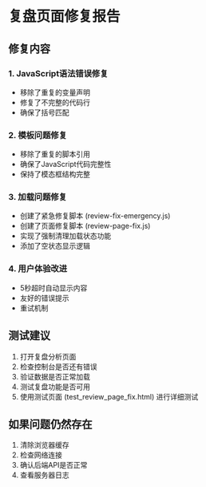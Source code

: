 
# 复盘页面修复报告

## 修复内容

### 1. JavaScript语法错误修复
- 移除了重复的变量声明
- 修复了不完整的代码行
- 确保了括号匹配

### 2. 模板问题修复
- 移除了重复的脚本引用
- 确保了JavaScript代码完整性
- 保持了模态框结构完整

### 3. 加载问题修复
- 创建了紧急修复脚本 (review-fix-emergency.js)
- 创建了页面修复脚本 (review-page-fix.js)
- 实现了强制清理加载状态功能
- 添加了空状态显示逻辑

### 4. 用户体验改进
- 5秒超时自动显示内容
- 友好的错误提示
- 重试机制

## 测试建议

1. 打开复盘分析页面
2. 检查控制台是否还有错误
3. 验证数据是否正常加载
4. 测试复盘功能是否可用
5. 使用测试页面 (test_review_page_fix.html) 进行详细测试

## 如果问题仍然存在

1. 清除浏览器缓存
2. 检查网络连接
3. 确认后端API是否正常
4. 查看服务器日志

